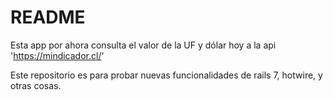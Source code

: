 # README

Esta app por ahora consulta el valor de la UF y dólar hoy a la api 'https://mindicador.cl/'

Este repositorio es para probar nuevas funcionalidades de rails 7, hotwire, y otras cosas.
